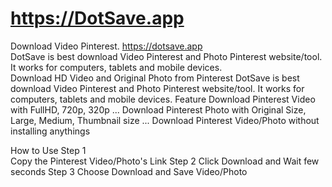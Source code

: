 # https://DotSave.app
Download Video Pinterest. 
https://dotsave.app
<br/>
DotSave is best download Video Pinterest and Photo Pinterest website/tool. It works for computers, tablets and mobile devices.
<br/>
Download HD Video and Original Photo from Pinterest
DotSave is best download Video Pinterest and Photo Pinterest website/tool.
It works for computers, tablets and mobile devices.
Feature
Download Pinterest Video with FullHD, 720p, 320p ...
Download Pinterest Photo with Original Size, Large, Medium, Thumbnail size ...
Download Pinterest Video/Photo without installing anythings

How to Use
Step 1		
Copy the Pinterest Video/Photo's Link
Step 2
Click Download and Wait few seconds
Step 3
Choose Download and Save Video/Photo
